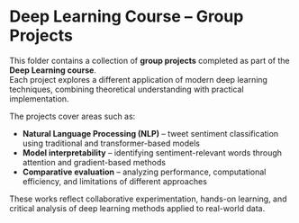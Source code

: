 # Deep Learning Course – Group Projects

This folder contains a collection of **group projects** completed as part of the **Deep Learning course**.  
Each project explores a different application of modern deep learning techniques, combining theoretical understanding with practical implementation.

The projects cover areas such as:
- **Natural Language Processing (NLP)** – tweet sentiment classification using traditional and transformer-based models  
- **Model interpretability** – identifying sentiment-relevant words through attention and gradient-based methods  
- **Comparative evaluation** – analyzing performance, computational efficiency, and limitations of different approaches  

These works reflect collaborative experimentation, hands-on learning, and critical analysis of deep learning methods applied to real-world data.
